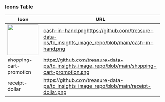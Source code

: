 ### Icons Table

| Icon| URL |
|----------|----------|
| <img src="[https://example.com/image.png](https://github.com/treasure-data-ps/td_insights_image_repo/blob/main/cash-in-hand.png)" width="100" height="100"> | [cash-in-hand.png](https://github.com/treasure-data-ps/td_insights_image_repo/blob/main/cash-in-hand.png)https://github.com/treasure-data-ps/td_insights_image_repo/blob/main/cash-in-hand.png | 
| shopping-cart-promotion | https://github.com/treasure-data-ps/td_insights_image_repo/blob/main/shopping-cart-promotion.png| 
| receipt-dollar | https://github.com/treasure-data-ps/td_insights_image_repo/blob/main/receipt-dollar.png | 

